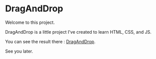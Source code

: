 # DragAndDrop

Welcome to this project.

DragAndDrop is a little project I've created to learn HTML, CSS, and JS.

You can see the result there : [DragAndDrop](https://monumental-bubblegum-a0b6a6.netlify.app).

See you later.
